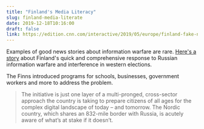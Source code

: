 ```yaml
---
title: "Finland's Media Literacy"
slug: finland-media-literate
date: 2019-12-18T10:16:00
draft: false
link: https://edition.cnn.com/interactive/2019/05/europe/finland-fake-news-intl/
---
```


Examples of good news stories about information warfare are rare. [Here's a story](https://edition.cnn.com/interactive/2019/05/europe/finland-fake-news-intl/) about Finland's quick and comprehensive response to Russian information warfare and interference in western elections.

The Finns introduced programs for schools, businesses, government workers and more to address the problem.

> The initiative is just one layer of a multi-pronged, cross-sector approach the country is taking to prepare citizens of all ages for the complex digital landscape of today – and tomorrow. The Nordic country, which shares an 832-mile border with Russia, is acutely aware of what’s at stake if it doesn’t.
